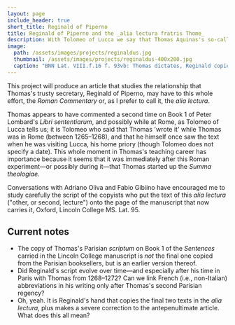 ```yaml
---
layout: page
include_header: true
short_title: Reginald of Piperno
title: Reginald of Piperno and the _alia lectura fratris Thome_
description: With Tolomeo of Lucca we say that Thomas Aquinas's so-called _Roman Commentary_ on Book 1 of Lombard's _Sentences_ was delivered while he was in Rome (1265–68)? Could it be from earlier? And could it be closer to Thomas than we have thought? I mean, _much_ closer?
image:
  path: /assets/images/projects/reginaldus.jpg
  thumbnail: /assets/images/projects/reginaldus-400x200.jpg
  caption: "BNN Lat. VIII.f.16 f. 93vb: Thomas dictates, Reginald copies"
---
```

This project will produce an article that studies the relationship that Thomas's trusty secretary, Reginald of Piperno, may have to this whole effort, the _Roman Commentary_ or, as I prefer to call it, the _alia lectura_.

Thomas appears to have commented a second time on Book 1 of Peter Lombard's _Libri sententiarum_, and possibly while at Rome, as Tolomeo of Lucca tells us; it is Tolomeo who said that Thomas 'wrote it' while Thomas was in Rome (between 1265–1268), and that he himself once saw the text when he was visiting Lucca, his home priory (though Tolomeo does not specify a date). This whole moment in Thomas's teaching career has importance because it seems that it was immediately after this Roman experiment—or possibly during it—that Thomas started up the _Summa theologiae_.

Conversations with Adriano Oliva and Fabio Gibiino have encouraged me to study carefully the script of the copyists who put the text of this _alia lectura_ ("other, or second, lecture") onto the page of the manuscript that now carries it, Oxford, Lincoln College MS. Lat. 95.

## Current notes

* The copy of Thomas's Parisian _scriptum_ on Book 1 of the _Sentences_ carried in the Lincoln College manuscript is _not_ the final one copied from the Parisian booksellers, but is an earlier version thereof.
* Did Reginald's script evolve over time—and especially after his time in Paris with Thomas from 1268–1272? Can we link French (i.e., non-Italian) abbreviations in his writing only after Thomas's second Parisian regency?
* Oh, yeah. It is Reginald's hand that copies the final two texts in the _alia lectura_, plus makes a severe correction to the antepenultimate article. What does this all mean?
